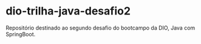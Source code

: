 # dio-trilha-java-desafio2
Repositório destinado ao segundo desafio do bootcampo da DIO, Java com SpringBoot.
